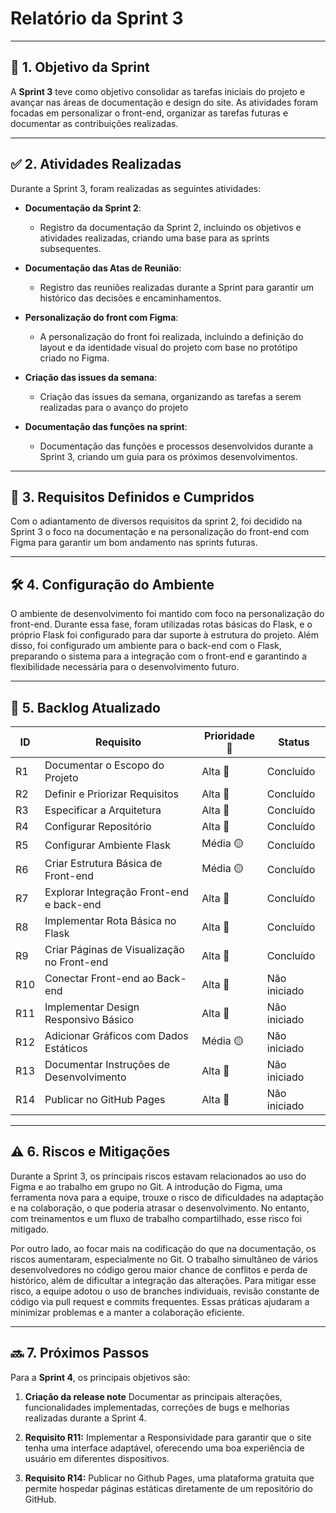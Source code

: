 # **Relatório da Sprint 3**

---

## 🎯 **1. Objetivo da Sprint**

A **Sprint 3** teve como objetivo consolidar as tarefas iniciais do projeto e avançar nas áreas de documentação e design do site. As atividades foram focadas em personalizar o front-end, organizar as tarefas futuras e documentar as contribuições realizadas.

---

## ✅ **2. Atividades Realizadas**

Durante a Sprint 3, foram realizadas as seguintes atividades:

- **Documentação da Sprint 2**:  
  - Registro da documentação da Sprint 2, incluindo os objetivos e atividades realizadas, criando uma base para as sprints subsequentes.  

- **Documentação das Atas de Reunião**:  
  - Registro das reuniões realizadas durante a Sprint para garantir um histórico das decisões e encaminhamentos.    

- **Personalização do front com Figma**:
  - A personalização do front foi realizada, incluindo a definição do layout e da identidade visual do projeto com base no protótipo criado no Figma.

- **Criação das issues da semana**:
  - Criação das issues da semana, organizando as tarefas a serem realizadas para o avanço do projeto

- **Documentação das funções na sprint**:
  - Documentação das funções e processos desenvolvidos durante a Sprint 3, criando um guia para os próximos desenvolvimentos.
---

## 📝 **3. Requisitos Definidos e Cumpridos**

Com o adiantamento de diversos requisitos da sprint 2, foi decidido na Sprint 3 o foco na documentação e na personalização do front-end com Figma para garantir um bom andamento nas sprints futuras.

---

## 🛠️ **4. Configuração do Ambiente**

O ambiente de desenvolvimento foi mantido com foco na personalização do front-end. Durante essa fase, foram utilizadas rotas básicas do Flask, e o próprio Flask foi configurado para dar suporte à estrutura do projeto. Além disso, foi configurado um ambiente para o back-end com o Flask, preparando o sistema para a integração com o front-end e garantindo a flexibilidade necessária para o desenvolvimento futuro.

---

## 📅 **5. Backlog Atualizado**

| ID  | Requisito                                  | Prioridade 🚨 | Status        |
|-----|--------------------------------------------|---------------|---------------|
| R1  | Documentar o Escopo do Projeto             | Alta 🔴       | Concluído     |
| R2  | Definir e Priorizar Requisitos             | Alta 🔴       | Concluído     |
| R3  | Especificar a Arquitetura                  | Alta 🔴       | Concluído     |
| R4  | Configurar Repositório                     | Alta 🔴       | Concluído     |
| R5  | Configurar Ambiente Flask                  | Média 🟡      | Concluído     |
| R6  | Criar Estrutura Básica de Front-end        | Média 🟡      | Concluído     |
| R7  | Explorar Integração Front-end e back-end   | Alta 🔴       | Concluído     |
| R8  | Implementar Rota Básica no Flask           | Alta 🔴       | Concluído     |
| R9  | Criar Páginas de Visualização no Front-end | Alta 🔴       | Concluído     |
| R10 | Conectar Front-end ao Back-end             | Alta 🔴       | Não iniciado  |
| R11 | Implementar Design Responsivo Básico       | Alta 🔴       | Não iniciado  |
| R12 | Adicionar Gráficos com Dados Estáticos     | Média 🟡      | Não iniciado  |
| R13 | Documentar Instruções de Desenvolvimento   | Alta 🔴       | Não iniciado  |
| R14 | Publicar no GitHub Pages                   | Alta 🔴       | Não iniciado  |

---

## ⚠️ **6. Riscos e Mitigações**

Durante a Sprint 3, os principais riscos estavam relacionados ao uso do Figma e ao trabalho em grupo no Git. A introdução do Figma, uma ferramenta nova para a equipe, trouxe o risco de dificuldades na adaptação e na colaboração, o que poderia atrasar o desenvolvimento. No entanto, com treinamentos e um fluxo de trabalho compartilhado, esse risco foi mitigado.

Por outro lado, ao focar mais na codificação do que na documentação, os riscos aumentaram, especialmente no Git. O trabalho simultâneo de vários desenvolvedores no código gerou maior chance de conflitos e perda de histórico, além de dificultar a integração das alterações. Para mitigar esse risco, a equipe adotou o uso de branches individuais, revisão constante de código via pull request e commits frequentes. Essas práticas ajudaram a minimizar problemas e a manter a colaboração eficiente.

---

## 🔜 **7. Próximos Passos**

Para a **Sprint 4**, os principais objetivos são:

1. **Criação da release note**  Documentar as principais alterações, funcionalidades implementadas, correções de bugs e melhorias realizadas durante a Sprint 4.

2. **Requisito R11:** Implementar a Responsividade para garantir que o site tenha uma interface adaptável, oferecendo uma boa experiência de usuário em diferentes dispositivos. 

3. **Requisito R14:** Publicar no Github Pages, uma plataforma gratuita que permite hospedar páginas estáticas diretamente de um repositório do GitHub.